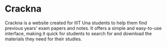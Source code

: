 # Crackna
Crackna is a website created for IIIT Una students to help them find previous years' exam papers and notes. It offers a simple and easy-to-use interface, making it quick for students to search for and download the materials they need for their studies.

